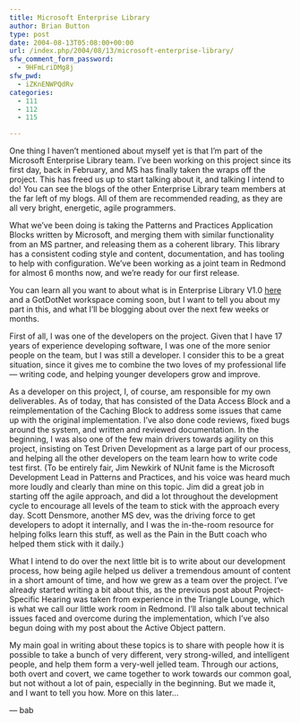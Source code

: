 ```yaml
---
title: Microsoft Enterprise Library
author: Brian Button
type: post
date: 2004-08-13T05:08:00+00:00
url: /index.php/2004/08/13/microsoft-enterprise-library/
sfw_comment_form_password:
  - 9HFmLriDMg8j
sfw_pwd:
  - iZKnENWPQdRv
categories:
  - 111
  - 112
  - 115

---
```

One thing I haven&#8217;t mentioned about myself yet is that I&#8217;m part of the Microsoft Enterprise Library team. I&#8217;ve been working on this project since its first day, back in February, and MS has finally taken the wraps off the project. This has freed us up to start talking about it, and talking I intend to do! You can see the blogs of the other Enterprise Library team members at the far left of my blogs. All of them are recommended reading, as they are all very bright, energetic, agile programmers.

What we&#8217;ve been doing is taking the Patterns and Practices Application Blocks written by Microsoft, and merging them with similar functionality from an MS partner, and releasing them as a coherent library. This library has a consistent coding style and content, documentation, and has tooling to help with configuration. We&#8217;ve been working as a joint team in Redmond for almost 6 months now, and we&#8217;re ready for our first release.

You can learn all you want to about what is in Enterprise Library V1.0 [here][1] and a GotDotNet workspace coming soon, but I want to tell you about my part in this, and what I&#8217;ll be blogging about over the next few weeks or months.

First of all, I was one of the developers on the project. Given that I have 17 years of experience developing software, I was one of the more senior people on the team, but I was still a developer. I consider this to be a great situation, since it gives me to combine the two loves of my professional life &#8212; writing code, and helping younger developers grow and improve.

As a developer on this project, I, of course, am responsible for my own deliverables. As of today, that has consisted of the Data Access Block and a reimplementation of the Caching Block to address some issues that came up with the original implementation. I&#8217;ve also done code reviews, fixed bugs around the system, and written and reviewed documentation. In the beginning, I was also one of the few main drivers towards agility on this project, insisting on Test Driven Development as a large part of our process, and helping all the other developers on the team learn how to write code test first. (To be entirely fair, Jim Newkirk of NUnit fame is the Microsoft Development Lead in Patterns and Practices, and his voice was heard much more loudly and clearly than mine on this topic. Jim did a great job in starting off the agile approach, and did a lot throughout the development cycle to encourage all levels of the team to stick with the approach every day. Scott Densmore, another MS dev, was the driving force to get developers to adopt it internally, and I was the in-the-room resource for helping folks learn this stuff, as well as the Pain in the Butt coach who helped them stick with it daily.)

What I intend to do over the next little bit is to write about our development process, how being agile helped us deliver a tremendous amount of content in a short amount of time, and how we grew as a team over the project. I&#8217;ve already started writing a bit about this, as the previous post about Project-Specific Hearing was taken from experience in the Triangle Lounge, which is what we call our little work room in Redmond. I&#8217;ll also talk about technical issues faced and overcome during the implementation, which I&#8217;ve also begun doing with my post about the Active Object pattern.

My main goal in writing about these topics is to share with people how it is possible to take a bunch of very different, very strong-willed, and intelligent people, and help them form a very-well jelled team. Through our actions, both overt and covert, we came together to work towards our common goal, but not without a lot of pain, especially in the beginning. But we made it, and I want to tell you how. More on this later&#8230;

&#8212; bab

 [1]: http://www.microsoft.com/patterns